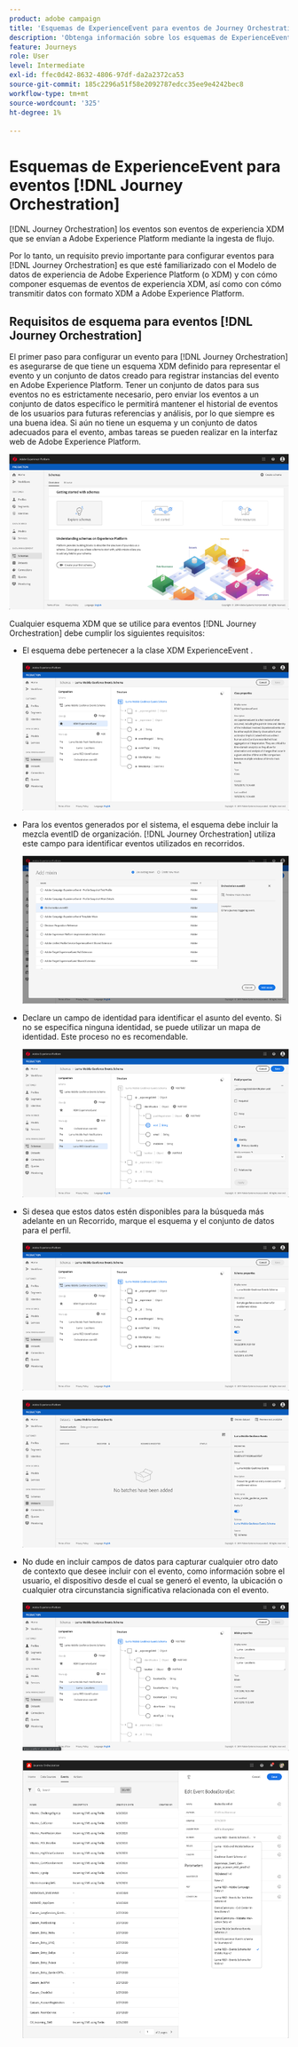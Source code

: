 ```yaml
---
product: adobe campaign
title: 'Esquemas de ExperienceEvent para eventos de Journey Orchestration '
description: 'Obtenga información sobre los esquemas de ExperienceEvent para eventos de Journey Orchestration '
feature: Journeys
role: User
level: Intermediate
exl-id: ffec0d42-8632-4806-97df-da2a2372ca53
source-git-commit: 185c2296a51f58e2092787edcc35ee9e4242bec8
workflow-type: tm+mt
source-wordcount: '325'
ht-degree: 1%

---
```


# Esquemas de ExperienceEvent para eventos [!DNL Journey Orchestration]

[!DNL Journey Orchestration] los eventos son eventos de experiencia XDM que se envían a Adobe Experience Platform mediante la ingesta de flujo.

Por lo tanto, un requisito previo importante para configurar eventos para [!DNL Journey Orchestration] es que esté familiarizado con el Modelo de datos de experiencia de Adobe Experience Platform (o XDM) y con cómo componer esquemas de eventos de experiencia XDM, así como con cómo transmitir datos con formato XDM a Adobe Experience Platform.

## Requisitos de esquema para eventos [!DNL Journey Orchestration]

El primer paso para configurar un evento para [!DNL Journey Orchestration] es asegurarse de que tiene un esquema XDM definido para representar el evento y un conjunto de datos creado para registrar instancias del evento en Adobe Experience Platform. Tener un conjunto de datos para sus eventos no es estrictamente necesario, pero enviar los eventos a un conjunto de datos específico le permitirá mantener el historial de eventos de los usuarios para futuras referencias y análisis, por lo que siempre es una buena idea. Si aún no tiene un esquema y un conjunto de datos adecuados para el evento, ambas tareas se pueden realizar en la interfaz web de Adobe Experience Platform.

![](../assets/schema1.png)

Cualquier esquema XDM que se utilice para eventos [!DNL Journey Orchestration] debe cumplir los siguientes requisitos:

* El esquema debe pertenecer a la clase XDM ExperienceEvent .

   ![](../assets/schema2.png)

* Para los eventos generados por el sistema, el esquema debe incluir la mezcla eventID de organización. [!DNL Journey Orchestration] utiliza este campo para identificar eventos utilizados en recorridos.

   ![](../assets/schema3.png)

* Declare un campo de identidad para identificar el asunto del evento. Si no se especifica ninguna identidad, se puede utilizar un mapa de identidad. Este proceso no es recomendable.

   ![](../assets/schema4.png)

* Si desea que estos datos estén disponibles para la búsqueda más adelante en un Recorrido, marque el esquema y el conjunto de datos para el perfil.

   ![](../assets/schema5.png)

   ![](../assets/schema6.png)

* No dude en incluir campos de datos para capturar cualquier otro dato de contexto que desee incluir con el evento, como información sobre el usuario, el dispositivo desde el cual se generó el evento, la ubicación o cualquier otra circunstancia significativa relacionada con el evento.

   ![](../assets/schema7.png)

   ![](../assets/schema8.png)

